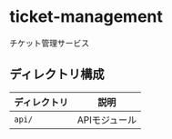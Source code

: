 # ticket-management
チケット管理サービス

## ディレクトリ構成

| ディレクトリ | 説明       |
|--------|----------|
| `api/` | APIモジュール |
